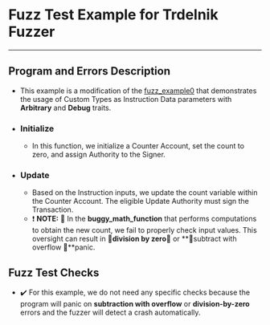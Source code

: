 # Fuzz Test Example for Trdelnik Fuzzer

---

## Program and Errors Description
- This example is a modification of the [fuzz_example0](https://github.com/Ackee-Blockchain/trdelnik/tree/develop/examples/fuzz_example0) that demonstrates the usage of Custom Types as Instruction Data parameters with **Arbitrary** and **Debug** traits.

- ### Initialize
    - In this function, we initialize a Counter Account, set the count to zero, and assign Authority to the Signer.

- ### Update
    - Based on the Instruction inputs, we update the count variable within the Counter Account. The eligible Update Authority must sign the Transaction.
    - ❗ **NOTE:** 🐛 In the **buggy_math_function** that performs computations to obtain the new count, we fail to properly check input values. This oversight can result in **🚨division by zero🚨** or **🚨subtract with overflow 🚨**panic.


## Fuzz Test Checks
- ✔️ For this example, we do not need any specific checks because the program will panic on **subtraction with overflow** or **division-by-zero** errors and the fuzzer will detect a crash automatically.
